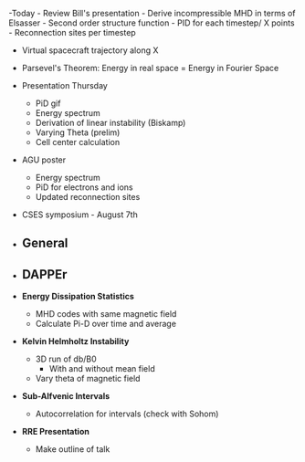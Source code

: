 
-Today 
	- Review Bill's presentation
		- Derive incompressible MHD in terms of Elsasser
		- Second order structure function
	- PID for each timestep/ X points
	- Reconnection sites per timestep
- Virtual spacecraft trajectory along X
- Parsevel's Theorem: Energy in real space = Energy in Fourier Space

- Presentation Thursday
	- PiD gif
	- Energy spectrum
	- Derivation of linear instability (Biskamp)
	- Varying Theta (prelim)
	- Cell center calculation
- AGU poster
	- Energy spectrum
	- PiD for electrons and ions
	- Updated reconnection sites

- CSES symposium - August 7th
- **General**
	- 

- **DAPPEr**
	- 

- **Energy Dissipation Statistics**
	- MHD codes with same magnetic field
	- Calculate Pi-D over time and average

- **Kelvin Helmholtz Instability**
	- 3D run of db/B0
		- With and without mean field
	- Vary theta of magnetic field

- **Sub-Alfvenic Intervals**
	- Autocorrelation for intervals (check with Sohom)

- **RRE Presentation**
	- Make outline of talk